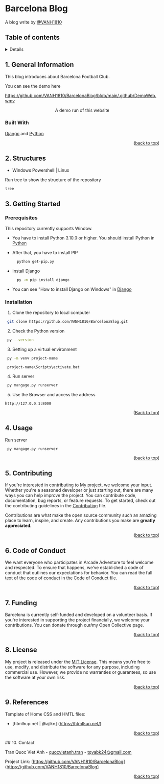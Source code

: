 # Barcelona Blog
A blog write by [@VANH1810](https://github.com/VANH1810)

<!-- TABLE OF CONTENTS -->
## Table of contents

<details>
  <ol>
    <li>
      <a href="#1-general-information">General Information</a>
      <ul>
        <li><a href="#built-with">Built With</a></li>
      </ul>
    </li>
    <li><a href="#2-structures">Structures</a></li>
    <li>
      <a href="#3-getting-started">Getting Started</a>
      <ul>
        <li><a href="#prerequisites">Prerequisites</a></li>
        <li><a href="#installation">Installation</a></li>
      </ul>
    </li>
    <li><a href="#4-usage">Usage</a></li>
    <li><a href="#5-contributing">Contributing</a></li>
    <li><a href="#6-code-of-conduct">Code of Conduct</a></li>
    <li><a href="#7-funding">Funding</a></li>
    <li><a href="#8-license">License</a></li>
    <li><a href="#9-references">Reference</a></li>
    <li><a href="#10-contact">Contact</a></li>
  </ol>
</details>





<!-- GENAERAL INFORMATION -->
## 1. General Information

This blog introduces about Barcelona Football Club.

You can see the demo here

https://github.com/VANH1810/BarcelonaBlog/blob/main/.github/DemoWeb.wmv

<p align="center">A demo run of this website </p>

### Built With

[Django](https://www.djangoproject.com/) and [Python](https://www.python.org/)

<p align="right">(<a href="#readme-top">back to top</a>)</p>

## 2. Structures

* Windows Powershell | Linux

Run tree to show the structure of the repository

```bash
tree
```
## 3. Getting Started

### Prerequisites

This repository currently supports Window.
* You have to install Python 3.10.0 or higher. You should install Python in [Python](https://www.python.org/downloads/)

* After that, you have to install PIP
  ```bash
    python get-pip.py
    ```
* Install Django
  ``` bash
    py -m pip install django
    ```
* You can see "How to install Django on Windows" in [Django](https://docs.djangoproject.com/en/5.0/howto/windows/#:~:text=Django%20can%20be%20installed%20easily%20using%20pip%20within,will%20download%20and%20install%20the%20latest%20Django%20release.)

### Installation
1. Clone the repository to local computer

  ```bash
   git clone https://github.com/VANH1810/BarcelonaBlog.git
  ```
2. Check the Python version
  ```bash
   py --version
  ```
3. Setting up a virtual environment
  ```bash
   py -m venv project-name
   ```

  ``` ssh
   project-name\Scripts\activate.bat
   ```
4. Run server

  ``` bash
   py mangage.py runserver
   ```
5. Use the Browser and access the address
  ``` ssh
  http://127.0.0.1:8000
  ```
<p align="right">(<a href="#readme-top">Back to top</a>)</p>

<!-- USAGE EXAMPLES -->
## 4. Usage
Run server
  ``` ssh
   py mangage.py runserver
   ```
<p align="right">(<a href="#readme-top">back to top</a>)</p>

<!-- CONTRIBUTING -->
## 5. Contributing

If you're interested in contributing to My project, we welcome your input. Whether you're a seasoned developer or just starting out, there are many ways you can help improve the project. You can contribute code, documentation, bug reports, or feature requests. To get started, check out the contributing guidelines in the [Contributing](CONTRIBUTING.md) file.

Contributions are what make the open source community such an amazing place to learn, inspire, and create. Any contributions you make are **greatly appreciated**.
<p align="right">(<a href="#readme-top">back to top</a>)</p>

<!-- CODE OF CONDUCT -->
## 6. Code of Conduct
We want everyone who participates in Arcade Adventure to feel welcome and respected. To ensure that happens, we've established a code of conduct that outlines our expectations for behavior. You can read the full text of the code of conduct in the Code of Conduct file.
<p align="right">(<a href="#readme-top">back to top</a>)</p>

<!-- FUNDING -->
## 7. Funding
Barcelona is currently self-funded and developed on a volunteer basis. If you're interested in supporting the project financially, we welcome your contributions. You can donate through our/my Open Collective page.
<p align="right">(<a href="#readme-top">back to top</a>)</p>

<!-- LICENSE -->
## 8. License
My project is released under the [MIT License](LICENSE.md). This means you're free to use, modify, and distribute the software for any purpose, including commercial use. However, we provide no warranties or guarantees, so use the software at your own risk.

<p align="right">(<a href="#readme-top">back to top</a>)</p>

<!-- REFERENCES -->
## 9. References
Template of Home CSS and HMTL files:
* [html5up.net | @ajlkn] (https://html5up.net/)


<p align="right">(<a href="#readme-top">back to top</a>)</p>
<!-- CONTACT -->
## 10. Contact

Tran Quoc Viet Anh - [quocvietanh.tran](https://www.facebook.com/quocvietanh.tran/) - tqvabk24@gmail.com

Project Link: [https://github.com/VANH1810/BarcelonaBlog](https://github.com/VANH1810/BarcelonaBlog)


<p align="right">(<a href="#readme-top">back to top</a>)</p>
